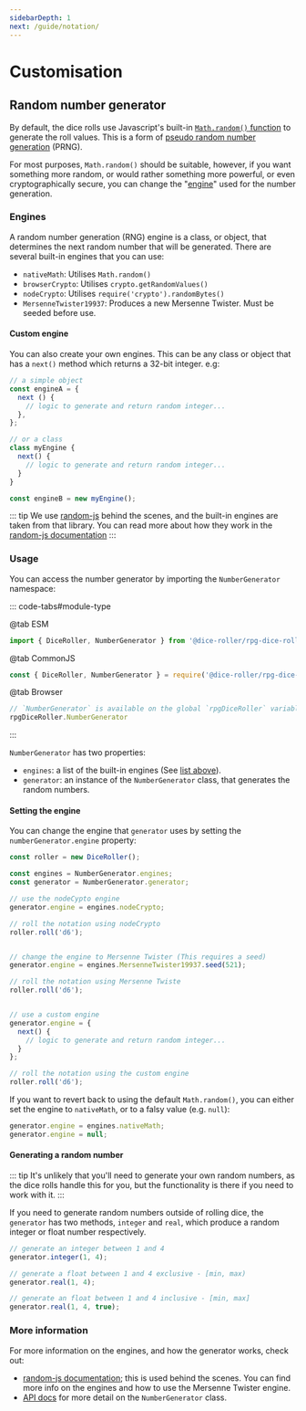 ```yaml
---
sidebarDepth: 1
next: /guide/notation/
---
```


# Customisation

## Random number generator

By default, the dice rolls use Javascript's built-in [`Math.random()` function](https://developer.mozilla.org/en-US/docs/Web/JavaScript/Reference/Global_Objects/Math/random) to generate the roll values. This is a form of [pseudo random number generation](https://en.wikipedia.org/wiki/Pseudorandom_number_generator) (PRNG).

For most purposes, `Math.random()` should be suitable, however, if you want something more random, or would rather something more powerful, or even cryptographically secure, you can change the "[engine](#engines)" used for the number generation.


### Engines

A random number generation (RNG) engine is a class, or object, that determines the next random number that will be generated. There are several built-in engines that you can use:

* `nativeMath`: Utilises `Math.random()`
* `browserCrypto`: Utilises `crypto.getRandomValues()`
* `nodeCrypto`: Utilises `require('crypto').randomBytes()`
* `MersenneTwister19937`: Produces a new Mersenne Twister. Must be seeded before use.

#### Custom engine

You can also create your own engines. This can be any class or object that has a `next()`  method which returns a 32-bit integer. e.g:

```javascript
// a simple object
const engineA = {
  next () {
    // logic to generate and return random integer...
  },
};

// or a class
class myEngine {
  next() {
    // logic to generate and return random integer...
  }
}

const engineB = new myEngine();
```

::: tip
We use [random-js](https://github.com/ckknight/random-js) behind the scenes, and the built-in engines are taken from that library. You can read more about how they work in the [random-js documentation](https://github.com/ckknight/random-js#engines)
:::


### Usage

You can access the number generator by importing the `NumberGenerator` namespace:

::: code-tabs#module-type

@tab ESM

```javascript
import { DiceRoller, NumberGenerator } from '@dice-roller/rpg-dice-roller';
```

@tab CommonJS

```javascript
const { DiceRoller, NumberGenerator } = require('@dice-roller/rpg-dice-roller');
```

@tab Browser

```javascript
// `NumberGenerator` is available on the global `rpgDiceRoller` variable
rpgDiceRoller.NumberGenerator
```

:::

`NumberGenerator` has two properties:
* `engines`: a list of the built-in engines (See [list above](#engines)).
* `generator`: an instance of the `NumberGenerator` class, that generates the random numbers.


#### Setting the engine

You can change the engine that `generator` uses by setting the `numberGenerator.engine` property:

```javascript
const roller = new DiceRoller();

const engines = NumberGenerator.engines;
const generator = NumberGenerator.generator;

// use the nodeCypto engine
generator.engine = engines.nodeCrypto;

// roll the notation using nodeCrypto
roller.roll('d6');


// change the engine to Mersenne Twister (This requires a seed)
generator.engine = engines.MersenneTwister19937.seed(521);

// roll the notation using Mersenne Twiste
roller.roll('d6');


// use a custom engine
generator.engine = {
  next() {
    // logic to generate and return random integer...
  }
};

// roll the notation using the custom engine
roller.roll('d6');
```

If you want to revert back to using the default `Math.random()`, you can either set the engine to `nativeMath`, or to a falsy value (e.g. `null`):

```javascript
generator.engine = engines.nativeMath;
generator.engine = null;
```


#### Generating a random number

::: tip
It's unlikely that you'll need to generate your own random numbers, as the dice rolls handle this for you, but the functionality is there if you need to work with it.
:::

If you need to generate random numbers outside of rolling dice, the `generator` has two methods, `integer` and `real`, which produce a random integer or float number respectively.

```javascript
// generate an integer between 1 and 4
generator.integer(1, 4);

// generate a float between 1 and 4 exclusive - [min, max)
generator.real(1, 4);

// generate an float between 1 and 4 inclusive - [min, max]
generator.real(1, 4, true);
```


### More information

For more information on the engines, and how the generator works, check out:
* [random-js documentation](https://github.com/ckknight/random-js); this is used behind the scenes. You can find more info on the engines and how to use the Mersenne Twister engine.
* [API docs](../api/utilities/NumberGenerator.md) for more detail on the `NumberGenerator` class.
